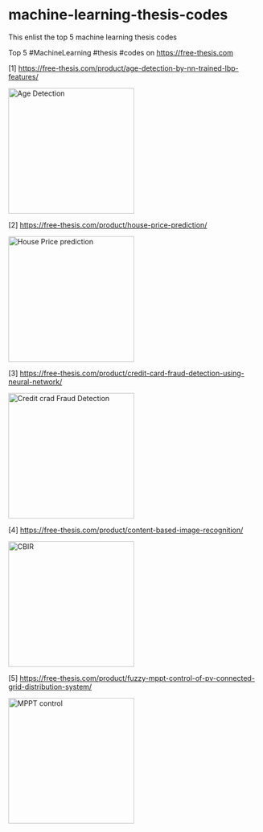 # machine-learning-thesis-codes
This enlist the top 5 machine learning thesis codes

Top 5 #MachineLearning #thesis #codes on https://free-thesis.com

[1] https://free-thesis.com/product/age-detection-by-nn-trained-lbp-features/

<img src="https://free-thesis.com/wp-content/uploads/2019/02/detected-age-by-NN-free-thesis-1.jpg" alt="Age Detection" width="250"/>

[2] https://free-thesis.com/product/house-price-prediction/

<img src="https://free-thesis.com/wp-content/uploads/2018/04/1.png" alt="House Price prediction" width="250"/>

[3] https://free-thesis.com/product/credit-card-fraud-detection-using-neural-network/

<img src="https://free-thesis.com/wp-content/uploads/2018/05/ROC-curve-for-credit-card-fraud-detcetion.png" alt="Credit crad Fraud Detection" width="250"/>

[4] https://free-thesis.com/product/content-based-image-recognition/

<img src="https://free-thesis.com/wp-content/uploads/2018/04/CBIR-for-beaches.png" alt="CBIR" width="250"/>

[5] https://free-thesis.com/product/fuzzy-mppt-control-of-pv-connected-grid-distribution-system/

<img src="https://free-thesis.com/wp-content/uploads/2018/06/Main-Model-of-fuzzy-logic-controlled-MPPT-in-pV-connected-grid.png" alt = "MPPT control" width ="250" />

